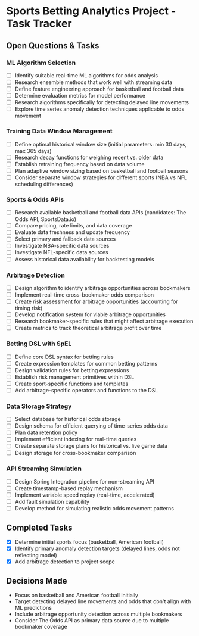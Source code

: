 # Sports Betting Analytics Project - Task Tracker

## Open Questions & Tasks

### ML Algorithm Selection
- [ ] Identify suitable real-time ML algorithms for odds analysis
- [ ] Research ensemble methods that work well with streaming data
- [ ] Define feature engineering approach for basketball and football data
- [ ] Determine evaluation metrics for model performance
- [ ] Research algorithms specifically for detecting delayed line movements
- [ ] Explore time series anomaly detection techniques applicable to odds movement

### Training Data Window Management
- [ ] Define optimal historical window size (initial parameters: min 30 days, max 365 days)
- [ ] Research decay functions for weighing recent vs. older data
- [ ] Establish retraining frequency based on data volume
- [ ] Plan adaptive window sizing based on basketball and football seasons
- [ ] Consider separate window strategies for different sports (NBA vs NFL scheduling differences)

### Sports & Odds APIs
- [ ] Research available basketball and football data APIs (candidates: The Odds API, SportsData.io)
- [ ] Compare pricing, rate limits, and data coverage
- [ ] Evaluate data freshness and update frequency
- [ ] Select primary and fallback data sources
- [ ] Investigate NBA-specific data sources
- [ ] Investigate NFL-specific data sources
- [ ] Assess historical data availability for backtesting models

### Arbitrage Detection
- [ ] Design algorithm to identify arbitrage opportunities across bookmakers
- [ ] Implement real-time cross-bookmaker odds comparison
- [ ] Create risk assessment for arbitrage opportunities (accounting for timing risk)
- [ ] Develop notification system for viable arbitrage opportunities
- [ ] Research bookmaker-specific rules that might affect arbitrage execution
- [ ] Create metrics to track theoretical arbitrage profit over time

### Betting DSL with SpEL
- [ ] Define core DSL syntax for betting rules
- [ ] Create expression templates for common betting patterns
- [ ] Design validation rules for betting expressions
- [ ] Establish risk management primitives within DSL
- [ ] Create sport-specific functions and templates
- [ ] Add arbitrage-specific operators and functions to the DSL

### Data Storage Strategy
- [ ] Select database for historical odds storage
- [ ] Design schema for efficient querying of time-series odds data
- [ ] Plan data retention policy
- [ ] Implement efficient indexing for real-time queries
- [ ] Create separate storage plans for historical vs. live game data
- [ ] Design storage for cross-bookmaker comparison

### API Streaming Simulation
- [ ] Design Spring Integration pipeline for non-streaming API
- [ ] Create timestamp-based replay mechanism
- [ ] Implement variable speed replay (real-time, accelerated)
- [ ] Add fault simulation capability
- [ ] Develop method for simulating realistic odds movement patterns

## Completed Tasks
- [x] Determine initial sports focus (basketball, American football)
- [x] Identify primary anomaly detection targets (delayed lines, odds not reflecting model)
- [x] Add arbitrage detection to project scope

## Decisions Made
- Focus on basketball and American football initially
- Target detecting delayed line movements and odds that don't align with ML predictions
- Include arbitrage opportunity detection across multiple bookmakers
- Consider The Odds API as primary data source due to multiple bookmaker coverage
